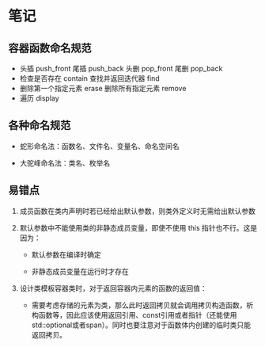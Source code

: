# 笔记

## 容器函数命名规范

* 头插	push_front
  尾插	push_back
  头删	pop_front
  尾删	pop_back
* 检查是否存在  contain
  查找并返回迭代器  find
* 删除第一个指定元素  erase
  删除所有指定元素  remove
* 遍历  display



## 各种命名规范

* 蛇形命名法：函数名、文件名、变量名、命名空间名

* 大驼峰命名法：类名、枚举名

  



## 易错点

1. 成员函数在类内声明时若已经给出默认参数，则类外定义时无需给出默认参数
2. 默认参数中不能使用类的非静态成员变量，即使不使用 this 指针也不行。这是因为：

   * 默认参数在编译时确定

   * 非静态成员变量在运行时才存在
3. 设计类模板容器类时，对于返回容器内元素的函数的返回值：
   * 需要考虑存储的元素为类，那么此时返回拷贝就会调用拷贝构造函数，析构函数等，因此应该使用返回引用、const引用或者指针（还能使用std::optional或者span）。同时也要注意对于函数体内创建的临时类只能返回拷贝。